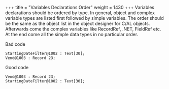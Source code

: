 +++
title = "Variables Declarations Order"
weight = 1430
+++
Variables declarations should be ordered by type. In general, object and complex variable types are listed first followed by simple variables. The order should be the same as the object list in the object designer for C/AL objects. Afterwards come the complex variables like RecordRef, .NET, FieldRef etc. At the end come all the simple data types in no particular order.

Bad code

```al
StartingDateFilter@1002 : Text[30];
Vend@1003 : Record 23;
```

Good code

```al
Vend@1003 : Record 23;
StartingDateFilter@1002 : Text[30];
```
